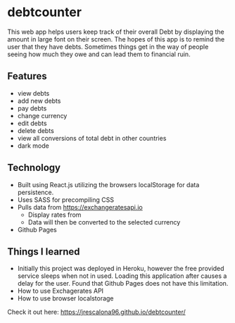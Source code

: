 # debtcounter

This web app helps users keep track of their overall Debt by displaying the amount in large font on their screen. The hopes of this app is to remind the user that they have debts. Sometimes things get in the way of people seeing how much they owe and can lead them to financial ruin.

## Features

- view debts
- add new debts
- pay debts
- change currency
- edit debts
- delete debts
- view all conversions of total debt in other countries
- dark mode

## Technology

- Built using React.js utilizing the browsers localStorage for data persistence.
- Uses SASS for precompiling CSS
- Pulls data from https://exchangeratesapi.io
  - Display rates from  
  - Data will then be converted to the selected currency
- Github Pages

## Things I learned
- Initially this project was deployed in Heroku, however the free provided service sleeps when not in used. Loading this application after causes a delay for the user. Found that Github Pages does not have this limitation.
- How to use Exchagerates API
- How to use browser localstorage

Check it out here:
https://jrescalona96.github.io/debtcounter/

